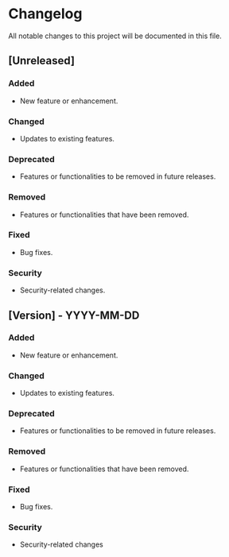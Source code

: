 # Changelog

All notable changes to this project will be documented in this file.

## [Unreleased]

### Added

- New feature or enhancement.

### Changed

- Updates to existing features.

### Deprecated

- Features or functionalities to be removed in future releases.

### Removed

- Features or functionalities that have been removed.

### Fixed

- Bug fixes.

### Security

- Security-related changes.

## [Version] - YYYY-MM-DD

### Added

- New feature or enhancement.

### Changed

- Updates to existing features.

### Deprecated

- Features or functionalities to be removed in future releases.

### Removed

- Features or functionalities that have been removed.

### Fixed

- Bug fixes.

### Security

- Security-related changes

